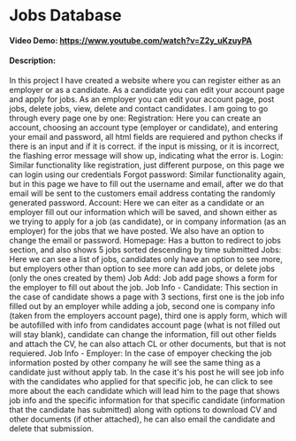 # Jobs Database
#### Video Demo:  <https://www.youtube.com/watch?v=Z2y_uKzuyPA>
#### Description:
In this project I have created a website where you can register either as an employer or as a candidate. As a candidate you can edit your account page and apply for jobs. As an employer you can edit your account page, post jobs, delete jobs, view, delete and contact candidates. 
I am going to go through every page one by one:
Registration: Here you can create an account, choosing an account type (employer or candidate), and entering your email and password, all html fields are requiered and python checks if there is an input and if it is correct. if the input is missing, or it is incorrect, the flashing error message will show up, indicating what the error is. 
Login: Similar functionality like registration, just different purpose, on this page we can login using our credentials 
Forgot password: Similar functionality again, but in this page we have to fill out the username and email, after we do that email will be sent to the customers email address contating the randomly generated password.
Account: Here we can eiter as a candidate or an employer fill out our information which will be saved, and shown either as we trying to apply for a job (as candidate), or in company information (as an employer) for the jobs that we have posted. We also have an option to change the email or password.
Homepage: Has a button to redirect to jobs section, and also shows 5 jobs sorted descending by time submitted
Jobs: Here we can see a list of jobs, candidates only have an option to see more, but employers other than option to see more can add jobs, or delete jobs (only the ones created by them)
Job Add: Job add page shows a form for the employer to fill out about the job.
Job Info - Candidate: This section in the case of candidate shows a page with 3 sections, first one is the job info filled out by an employer while adding a job, second one is company info (taken from the employers account page), third one is apply form, which will be autofilled with info from candidates account page (what is not filled out will stay blank), candidate can change the information, fill out other fields and attach the CV, he can also attach CL or other documents, but that is not requiered.
Job Info - Employer: In the case of empoyer checking the job information posted by other company he will see the same thing as a candidate just without apply tab. In the case it's his post he will see job info with the candidates who applied for that specific job, he can click to see more about the each candidate which will lead him to the page that shows job info and the specific information for that specific candidate (information that the candidate has submitted) along with options to download CV and other documents (if other attached), he can also email the candidate and delete that submission. 
